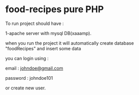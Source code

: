 # food-recipes pure PHP

To run project should have :

1-apache server with mysql DB(xaaamp).

when you run the project it will automatically create database "foodRecipes" and insert some data

you can login using :

email : johndoe@gmail.com

password : johndoe101

or create new user.
